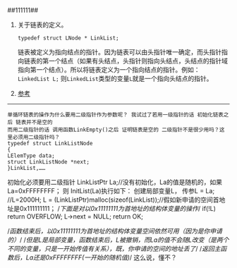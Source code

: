 ##111111##
1. 关于链表的定义。
	
	   typedef struct LNode * LinkList;

    链表被定义为指向结点的指针。因为链表可以由头指针唯一确定，而头指针指向链表的第一个结点（如果有头结点，头指针则指向头结点，头结点的指针域指向第一个结点）。所以将链表定义为一个指向结点的指针。例如：
    `LinkedList L;` 则`LinkedList`类型的变量`L`就是一个指向头结点的指针。
    
    
2. [参考](https://segmentfault.com/q/1010000007504600)

--------------------------------
    单循环链表的操作为什么要用二级指针作为参数呢？ 我试过了若用一级指针的话 初始化链表之后 链表并不是空的
    而用二级指针的话 调用函数LinkEmpty()之后 证明链表是空的 二级指针不是很少用吗？这里必须用二级指针吗？
    typedef struct LinkListNode
    {
    LElemType data;
    struct LinkListNode *next;
    }LinkList,……


初始化必须要用二级指针
LinkListPtr La;//没有初始化，La的值是随机的，如果 La=0xFFFFFFFF；
则 InitList(La)执行如下：
创建局部变量L，
传参L = La;       //L=2000H;
L = (LinkListPtr)malloc(sizeof(LinkList));//假如新申请的空间首地址是0x111111111；
/*下面是对以0x11111111为首地址的结构体变量的操作*/
if(!L)
return OVERFLOW;
L->next = NULL;
return OK;

/*函数结束后，以0x11111111为首地址的结构体变量空间依然可用（因为是你申请的）*/
/*但是L是局部变量，函数结束后，L被撤销，而La的值不会随L改变（是两个不同的变量，只是一开始传值有关系），既，你申请的空间的地址丢了*/
/*返回主函数后，La还是0xFFFFFFFF(一开始的随机值)*/
这么说，懂不？ 